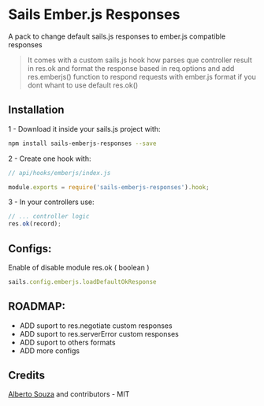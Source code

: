 # Sails Ember.js Responses

A pack to change default sails.js responses to ember.js compatible responses

> It comes with a custom sails.js hook how parses que controller result in res.ok and format the response based in req.options
> and add res.emberjs() function to respond requests with ember.js format if you dont whant to use default res.ok()

## Installation

1 - Download it inside your sails.js project with:

```sh
npm install sails-emberjs-responses --save
```

2 - Create one hook with:

```js
// api/hooks/emberjs/index.js

module.exports = require('sails-emberjs-responses').hook;

```

3 - In your controllers use:

```js
// ... controller logic
res.ok(record);
```

## Configs:

Enable of disable module res.ok ( boolean )

```js
sails.config.emberjs.loadDefaultOkResponse
```

## ROADMAP:

- ADD suport to res.negotiate custom responses
- ADD suport to res.serverError custom responses
- ADD suport to others formats
- ADD more configs

## Credits
[Alberto Souza](https://github.com/albertosouza/) and contributors - MIT
